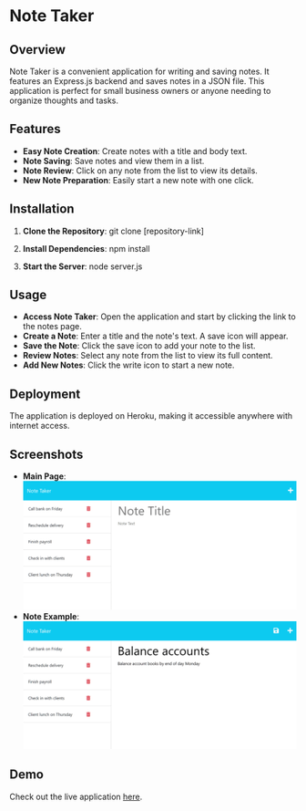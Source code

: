 # Note Taker

## Overview
Note Taker is a convenient application for writing and saving notes. It features an Express.js backend and saves notes in a JSON file. This application is perfect for small business owners or anyone needing to organize thoughts and tasks.

## Features
- **Easy Note Creation**: Create notes with a title and body text.
- **Note Saving**: Save notes and view them in a list.
- **Note Review**: Click on any note from the list to view its details.
- **New Note Preparation**: Easily start a new note with one click.

## Installation
1. **Clone the Repository**: 
git clone [repository-link]

2. **Install Dependencies**: 
npm install

3. **Start the Server**: 
node server.js


## Usage
- **Access Note Taker**: Open the application and start by clicking the link to the notes page.
- **Create a Note**: Enter a title and the note's text. A save icon will appear.
- **Save the Note**: Click the save icon to add your note to the list.
- **Review Notes**: Select any note from the list to view its full content.
- **Add New Notes**: Click the write icon to start a new note.

## Deployment
The application is deployed on Heroku, making it accessible anywhere with internet access.

## Screenshots
- **Main Page**: ![Main Page](./Assets/11-express-homework-demo-01.png)
- **Note Example**: ![Note Example](./Assets/11-express-homework-demo-02.png)

## Demo
Check out the live application [here](#).
